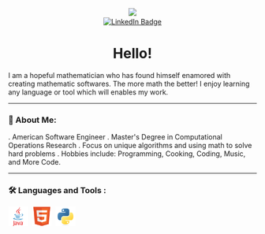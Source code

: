 <div id="header" align="center">
  <img src="https://media.giphy.com/media/g3ZlHx1iqhCOCcY3p2/giphy.gif" width="100"/>
  <div id="badges">
  <a href="https://www.linkedin.com/in/joel-t-monroe">
    <img src="https://img.shields.io/badge/LinkedIn-blue?style=for-the-badge&logo=linkedin&logoColor=white" alt="LinkedIn Badge"/>
  </a>
</div>
<h1> Hello! </h1>
</div>

I am a hopeful mathematician who has found himself enamored with creating mathematic softwares. The more math the better! I enjoy learning any language or tool which will enables my work.

---
### :penguin: About Me:
. American Software Engineer
. Master's Degree in Computational Operations Research
. Focus on unique algorithms and using math to solve hard problems
. Hobbies include: Programming, Cooking, Coding, Music, and More Code.

---

### :hammer_and_wrench: Languages and Tools :
<div>
  <img src="https://github.com/devicons/devicon/blob/master/icons/java/java-original-wordmark.svg" title="Java" alt="Java" width="40" height="40"/>&nbsp;
  <img src="https://github.com/devicons/devicon/blob/master/icons/html5/html5-original.svg" title="HTML5" alt="HTML" width="40" height="40"/>&nbsp;
  <img src="https://github.com/devicons/devicon/blob/master/icons/python/python-original.svg" title="Python" alt="Python" width="40" height="40"/>&nbsp;

</div>

<!--
**jtmonroe/jtmonroe** is a ✨ _special_ ✨ repository because its `README.md` (this file) appears on your GitHub profile.

Here are some ideas to get you started:

- 🔭 I’m currently working on ...
- 🌱 I’m currently learning ...
- 👯 I’m looking to collaborate on ...
- 🤔 I’m looking for help with ...
- 💬 Ask me about ...
- 📫 How to reach me: ...
- ⚡ Fun fact: ...
-->
